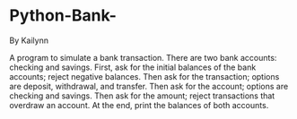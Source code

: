 # Python-Bank-

By Kailynn 


A program to simulate a bank transaction. There are two bank accounts: checking and savings. First, ask for the initial balances of the bank accounts; reject negative balances. Then ask for the transaction; options are deposit, withdrawal, and transfer. Then ask for the account; options are checking and savings. Then ask for the amount; reject transactions that overdraw an account. At the end, print the balances of both accounts.
